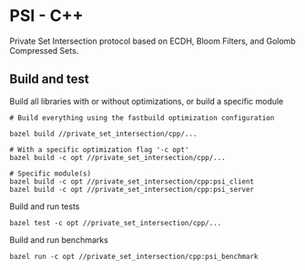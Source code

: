 # PSI - C++

Private Set Intersection protocol based on ECDH, Bloom Filters, and Golomb Compressed Sets.

## Build and test


Build all libraries with or without optimizations, or build a specific module

```
# Build everything using the fastbuild optimization configuration

bazel build //private_set_intersection/cpp/...

# With a specific optimization flag '-c opt'
bazel build -c opt //private_set_intersection/cpp/...

# Specific module(s)
bazel build -c opt //private_set_intersection/cpp:psi_client
bazel build -c opt //private_set_intersection/cpp:psi_server
```

Build and run tests

```
bazel test -c opt //private_set_intersection/cpp/...
```

Build and run benchmarks

```
bazel run -c opt //private_set_intersection/cpp:psi_benchmark
```
